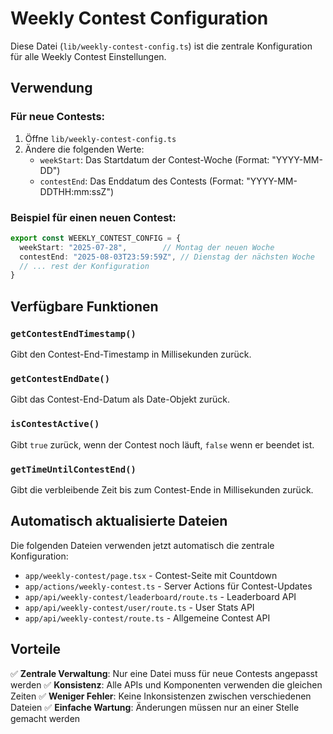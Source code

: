 # Weekly Contest Configuration

Diese Datei (`lib/weekly-contest-config.ts`) ist die zentrale Konfiguration für alle Weekly Contest Einstellungen.

## Verwendung

### Für neue Contests:
1. Öffne `lib/weekly-contest-config.ts`
2. Ändere die folgenden Werte:
   - `weekStart`: Das Startdatum der Contest-Woche (Format: "YYYY-MM-DD")
   - `contestEnd`: Das Enddatum des Contests (Format: "YYYY-MM-DDTHH:mm:ssZ")

### Beispiel für einen neuen Contest:
```typescript
export const WEEKLY_CONTEST_CONFIG = {
  weekStart: "2025-07-28",        // Montag der neuen Woche
  contestEnd: "2025-08-03T23:59:59Z", // Dienstag der nächsten Woche
  // ... rest der Konfiguration
}
```

## Verfügbare Funktionen

### `getContestEndTimestamp()`
Gibt den Contest-End-Timestamp in Millisekunden zurück.

### `getContestEndDate()`
Gibt das Contest-End-Datum als Date-Objekt zurück.

### `isContestActive()`
Gibt `true` zurück, wenn der Contest noch läuft, `false` wenn er beendet ist.

### `getTimeUntilContestEnd()`
Gibt die verbleibende Zeit bis zum Contest-Ende in Millisekunden zurück.

## Automatisch aktualisierte Dateien

Die folgenden Dateien verwenden jetzt automatisch die zentrale Konfiguration:

- `app/weekly-contest/page.tsx` - Contest-Seite mit Countdown
- `app/actions/weekly-contest.ts` - Server Actions für Contest-Updates
- `app/api/weekly-contest/leaderboard/route.ts` - Leaderboard API
- `app/api/weekly-contest/user/route.ts` - User Stats API
- `app/api/weekly-contest/route.ts` - Allgemeine Contest API

## Vorteile

✅ **Zentrale Verwaltung**: Nur eine Datei muss für neue Contests angepasst werden
✅ **Konsistenz**: Alle APIs und Komponenten verwenden die gleichen Zeiten
✅ **Weniger Fehler**: Keine Inkonsistenzen zwischen verschiedenen Dateien
✅ **Einfache Wartung**: Änderungen müssen nur an einer Stelle gemacht werden 